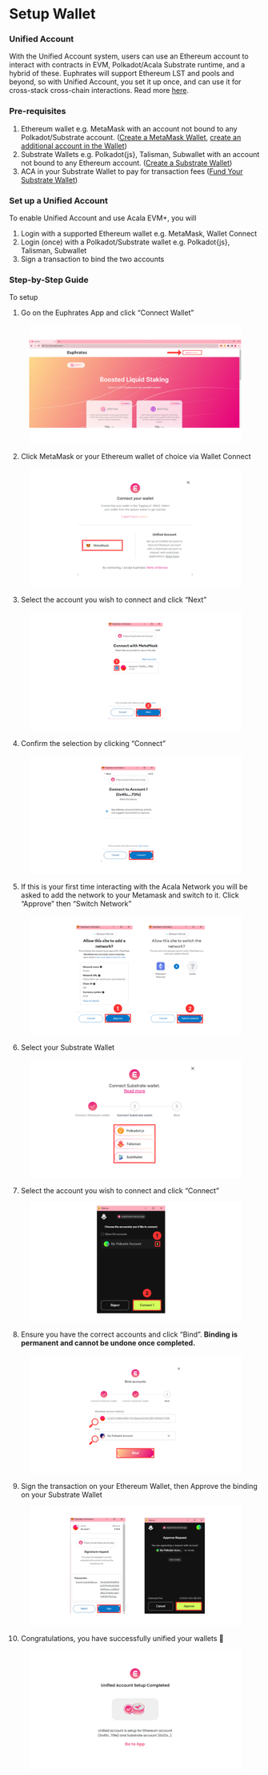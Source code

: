 # Setup Wallet

### Unified Account

With the Unified Account system, users can use an Ethereum account to interact with contracts in EVM, Polkadot/Acala Substrate runtime, and a hybrid of these. Euphrates will support Ethereum LST and pools and beyond, so with Unified Account, you set it up once, and can use it for cross-stack cross-chain interactions. Read more [here](./#unified-account).

### Pre-requisites

1. Ethereum wallet e.g. MetaMask with an account not bound to any Polkadot/Substrate account. ([Create a MetaMask Wallet](https://support.metamask.io/hc/en-us/articles/360015489531-Getting-started-with-MetaMask), [create an additional account in the Wallet](https://support.metamask.io/hc/en-us/articles/360015289452-How-to-create-an-additional-account-in-your-wallet))
2. Substrate Wallets e.g. Polkadot{js}, Talisman, Subwallet with an account not bound to any Ethereum account. ([Create a Substrate Wallet](https://wiki.acala.network/get-started/acala-network/acala-account/account-generation))
3. ACA in your Substrate Wallet to pay for transaction fees ([Fund Your Substrate Wallet](https://wiki.acala.network/integrate/integration/token-transfer))

### Set up a Unified Account

To enable Unified Account and use Acala EVM+, you will

1. Login with a supported Ethereum wallet e.g. MetaMask, Wallet Connect
2. Login (once) with a Polkadot/Substrate wallet e.g. Polkadot{js}, Talisman, Subwallet
3. Sign a transaction to bind the two accounts

### Step-by-Step Guide

To setup

1. Go on the Euphrates App and click “Connect Wallet”

<figure><img src="../../.gitbook/assets/image (5).png" alt=""><figcaption></figcaption></figure>

2. Click MetaMask or your Ethereum wallet of choice via Wallet Connect

<figure><img src="../../.gitbook/assets/image (6).png" alt=""><figcaption></figcaption></figure>

3. Select the account you wish to connect and click “Next”

<figure><img src="../../.gitbook/assets/image (7).png" alt=""><figcaption></figcaption></figure>

4. Confirm the selection by clicking “Connect”

<figure><img src="../../.gitbook/assets/30.png" alt=""><figcaption></figcaption></figure>

5. If this is your first time interacting with the Acala Network you will be asked to add the network to your Metamask and switch to it. Click “Approve” then “Switch Network”

<figure><img src="../../.gitbook/assets/image (8).png" alt=""><figcaption></figcaption></figure>

6. Select your Substrate Wallet

<figure><img src="../../.gitbook/assets/image (9).png" alt=""><figcaption></figcaption></figure>

7. Select the account you wish to connect and click “Connect”

<figure><img src="../../.gitbook/assets/image (10).png" alt=""><figcaption></figcaption></figure>

8. Ensure you have the correct accounts and click “Bind”. **Binding is permanent and cannot be undone once completed.**

<figure><img src="../../.gitbook/assets/image (11).png" alt=""><figcaption></figcaption></figure>

9. Sign the transaction on your Ethereum Wallet, then Approve the binding on your Substrate Wallet

<figure><img src="../../.gitbook/assets/image (12).png" alt=""><figcaption></figcaption></figure>

10. Congratulations, you have successfully unified your wallets 🎉

<figure><img src="../../.gitbook/assets/Unified account.png" alt=""><figcaption></figcaption></figure>
